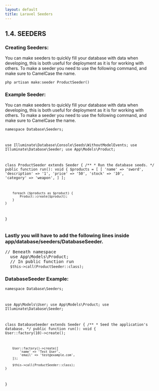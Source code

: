 ```yaml
---
layout: default
title: Laravel Seeders
---
```


<h2>1.4. SEEDERS</h2>
<h3>Creating Seeders:</h3>
<p>You can make seeders to quickly fill your database with data when developing, this is both useful for deployment as it is for working with others. To make a seeder you need to use the following command, and make sure to CamelCase the name.</p>

<div class="codesnippet-wrapper">
  <div class="line-numbers">
</div>
<pre class="codesnippet"><code>php artisan make:seeder ProductSeeder()</code></pre></div>

<h3>Example Seeder:</h3>
<p>You can make seeders to quickly fill your database with data when developing, this is both useful for deployment as it is for working with others. To make a seeder you need to use the following command, and make sure to CamelCase the name.</p>
<div class="codesnippet-wrapper">
  <div class="line-numbers">
</div>
<pre class="codesnippet"><code><?php

namespace Database\Seeders;

use Illuminate\Database\Console\Seeds\WithoutModelEvents;
use Illuminate\Database\Seeder;
use App\Models\Product;

class ProductSeeder extends Seeder
{
    /**
     * Run the database seeds.
     */
    public function run(): void
    {
        $products = [
            [
                'name' => 'sword',
                'description' => '1',
                'price' => '50',
                'stock' => '10',
                'category' => 'weapon',
            ]
        ];

        foreach ($products as $product) {
            Product::create($product);
        }
    }
}</code></pre></div>

<h3>Lastly you will have to add the following lines inside app/database/seeders/DatabaseSeeder.</h3>
<div class="codesnippet-wrapper">
  <div class="line-numbers">
</div>
<pre class="codesnippet">// Beneath namespace
  use App\Models\Product;
  // In public function run
  <code>$this->call(ProductSeeder::class);</code></pre></div>

<h3>DatabaseSeeder Example:</h3>
<div class="codesnippet-wrapper">
  <div class="line-numbers">
</div>
<pre class="codesnippet"><code><?php

namespace Database\Seeders;

use App\Models\User;
use App\Models\Product;
use Illuminate\Database\Seeder;

class DatabaseSeeder extends Seeder
{
    /**
     * Seed the application's database.
     */
    public function run(): void
    {
        User::factory(10)->create();

        User::factory()->create([
            'name' => 'Test User',
            'email' => 'test@example.com',
        ]);

        $this->call(ProductSeeder::class);
    }
}</code></pre></div>
